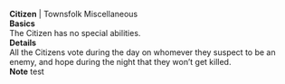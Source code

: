 **Citizen** | Townsfolk Miscellaneous  
__Basics__  
The Citizen has no special abilities.  
__Details__  
All the Citizens vote during the day on whomever they suspect to be an enemy, and hope during the night that they won’t get killed.  
__Note__
test
